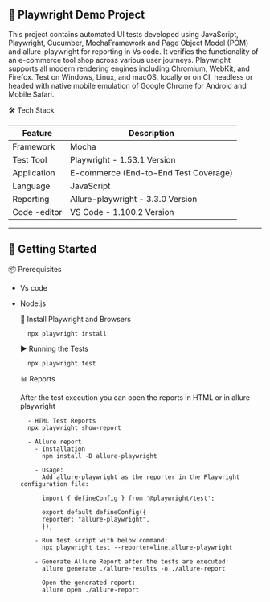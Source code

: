 🧪 Playwright Demo Project
---------------------------------------------------------
This project contains automated UI tests developed using JavaScript, Playwright, Cucumber, MochaFramework and Page Object Model (POM) and allure-playwright for reporting in Vs code. It verifies the functionality of an e-commerce tool shop across various user journeys.
Playwright supports all modern rendering engines including Chromium, WebKit, and Firefox. Test on Windows, Linux, and macOS, locally or on CI, headless or headed with native mobile emulation of Google Chrome for Android and Mobile Safari.


🛠️ Tech Stack

| Feature         | Description                               |
|-----------------|-------------------------------------------|
| Framework       | Mocha                                     |
| Test Tool       | Playwright - 1.53.1 Version               |                          
| Application     | E-commerce (End-to-End Test Coverage)     |
| Language        | JavaScript                                |
| Reporting       | Allure-playwright - 3.3.0 Version
| Code -editor    | VS Code - 1.100.2 Version
-------------------------------------------------------------

🚀 Getting Started
-----------------------------------------------------------
📦 Prerequisites

- Vs code 
  
- Node.js

  🔧 Install Playwright and Browsers

        npx playwright install  

  ▶️ Running the Tests
  
        npx playwright test

  📊 Reports
  
  After the test execution you can open the reports in HTML or in allure-playwright

        - HTML Test Reports
        npx playwright show-report

        - Allure report
          - Installation
            npm install -D allure-playwright

          - Usage:
            Add allure-playwright as the reporter in the Playwright configuration file:

            import { defineConfig } from '@playwright/test';

            export default defineConfig({
            reporter: "allure-playwright",
            });

          - Run test script with below command:
            npx playwright test --reporter=line,allure-playwright

          - Generate Allure Report after the tests are executed:
            allure generate ./allure-results -o ./allure-report

          - Open the generated report:
            allure open ./allure-report
  
